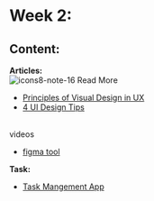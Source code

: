 # Week 2: 

## Content:

 **Articles:** <br>
 ![icons8-note-16](https://user-images.githubusercontent.com/108477138/204140045-9378623b-2bfb-46a9-b38b-3bf04c54c7a5.png) Read More
- [Principles of Visual Design in UX](https://www.nngroup.com/articles/principles-visual-design/)
- [4 UI Design Tips](https://www.interaction-design.org/literature/article/4-ui-design-tips-every-designer-needs-to-know)
<br>
videos
<br>

 - [figma tool](https://www.youtube.com/watch?v=3Szjqa6v93I)

 **Task:**
 
 - [Task Mangement App](https://dribbble.com/shots/19042055-Task-Management-App)